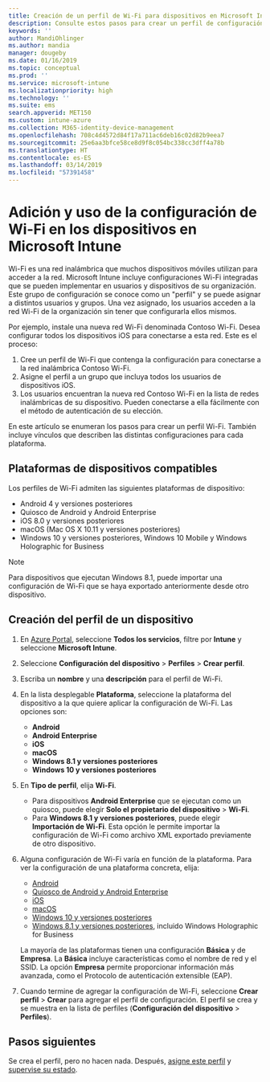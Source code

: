 ```yaml
---
title: Creación de un perfil de Wi-Fi para dispositivos en Microsoft Intune - Azure | Microsoft Docs
description: Consulte estos pasos para crear un perfil de configuración de dispositivos Wi-Fi en Microsoft Intune. Cree perfiles para Android, Android Enterprise, quiosco de Android, iOS, macOS, Windows 10 y versiones posteriores y Windows Holographic for Business. Use estos perfiles para crear una conexión Wi-Fi para usar certificados, elegir un tipo de EAP, seleccionar un método de autenticación, habilitar un proxy y mucho más.
keywords: ''
author: MandiOhlinger
ms.author: mandia
manager: dougeby
ms.date: 01/16/2019
ms.topic: conceptual
ms.prod: ''
ms.service: microsoft-intune
ms.localizationpriority: high
ms.technology: ''
ms.suite: ems
search.appverid: MET150
ms.custom: intune-azure
ms.collection: M365-identity-device-management
ms.openlocfilehash: 708c4d4572d84f17a711ac6deb16c02d82b9eea7
ms.sourcegitcommit: 25e6aa3bfce58ce8d9f8c054bc338cc3dff4a78b
ms.translationtype: HT
ms.contentlocale: es-ES
ms.lasthandoff: 03/14/2019
ms.locfileid: "57391458"
---
```

# <a name="add-and-use-wi-fi-settings-on-your-devices-in-microsoft-intune"></a>Adición y uso de la configuración de Wi-Fi en los dispositivos en Microsoft Intune

Wi-Fi es una red inalámbrica que muchos dispositivos móviles utilizan para acceder a la red. Microsoft Intune incluye configuraciones Wi-Fi integradas que se pueden implementar en usuarios y dispositivos de su organización. Este grupo de configuración se conoce como un "perfil" y se puede asignar a distintos usuarios y grupos. Una vez asignado, los usuarios acceden a la red Wi-Fi de la organización sin tener que configurarla ellos mismos.

Por ejemplo, instale una nueva red Wi-Fi denominada Contoso Wi-Fi. Desea configurar todos los dispositivos iOS para conectarse a esta red. Este es el proceso:

1. Cree un perfil de Wi-Fi que contenga la configuración para conectarse a la red inalámbrica Contoso Wi-Fi.
2. Asigne el perfil a un grupo que incluya todos los usuarios de dispositivos iOS.
3. Los usuarios encuentran la nueva red Contoso Wi-Fi en la lista de redes inalámbricas de su dispositivo. Pueden conectarse a ella fácilmente con el método de autenticación de su elección.

En este artículo se enumeran los pasos para crear un perfil Wi-Fi. También incluye vínculos que describen las distintas configuraciones para cada plataforma.

## <a name="supported-device-platforms"></a>Plataformas de dispositivos compatibles

Los perfiles de Wi-Fi admiten las siguientes plataformas de dispositivo:

- Android 4 y versiones posteriores
- Quiosco de Android y Android Enterprise
- iOS 8.0 y versiones posteriores
- macOS (Mac OS X 10.11 y versiones posteriores)
- Windows 10 y versiones posteriores, Windows 10 Mobile y Windows Holographic for Business

> [!NOTE]
> Para dispositivos que ejecutan Windows 8.1, puede importar una configuración de Wi-Fi que se haya exportado anteriormente desde otro dispositivo.

## <a name="create-a-device-profile"></a>Creación del perfil de un dispositivo

1. En [Azure Portal](https://portal.azure.com), seleccione **Todos los servicios**, filtre por **Intune** y seleccione **Microsoft Intune**. 
2. Seleccione **Configuración del dispositivo** > **Perfiles** > **Crear perfil**.
3. Escriba un **nombre** y una **descripción** para el perfil de Wi-Fi.
4. En la lista desplegable **Plataforma**, seleccione la plataforma del dispositivo a la que quiere aplicar la configuración de Wi-Fi. Las opciones son:

    - **Android**
    - **Android Enterprise**
    - **iOS**
    - **macOS**
    - **Windows 8.1 y versiones posteriores**
    - **Windows 10 y versiones posteriores**

5. En **Tipo de perfil**, elija **Wi-Fi**.

    - Para dispositivos **Android Enterprise** que se ejecutan como un quiosco, puede elegir **Solo el propietario del dispositivo** > **Wi-Fi**.
    - Para **Windows 8.1 y versiones posteriores**, puede elegir **Importación de Wi-Fi**. Esta opción le permite importar la configuración de Wi-Fi como archivo XML exportado previamente de otro dispositivo.

6. Alguna configuración de Wi-Fi varía en función de la plataforma. Para ver la configuración de una plataforma concreta, elija:

    - [Android](wi-fi-settings-android.md)
    - [Quiosco de Android y Android Enterprise](wi-fi-settings-android-enterprise.md)
    - [iOS](wi-fi-settings-ios.md)
    - [macOS](wi-fi-settings-macos.md)
    - [Windows 10 y versiones posteriores](wi-fi-settings-windows.md)
    - [Windows 8.1 y versiones posteriores](wi-fi-settings-import-windows-8-1.md), incluido Windows Holographic for Business

    La mayoría de las plataformas tienen una configuración **Básica** y de **Empresa**. La **Básica** incluye características como el nombre de red y el SSID. La opción **Empresa** permite proporcionar información más avanzada, como el Protocolo de autenticación extensible (EAP).

7. Cuando termine de agregar la configuración de Wi-Fi, seleccione **Crear perfil** > **Crear** para agregar el perfil de configuración. El perfil se crea y se muestra en la lista de perfiles (**Configuración del dispositivo** > **Perfiles**).

## <a name="next-steps"></a>Pasos siguientes

Se crea el perfil, pero no hacen nada. Después, [asigne este perfil](device-profile-assign.md) y [supervise su estado](device-profile-monitor.md).
